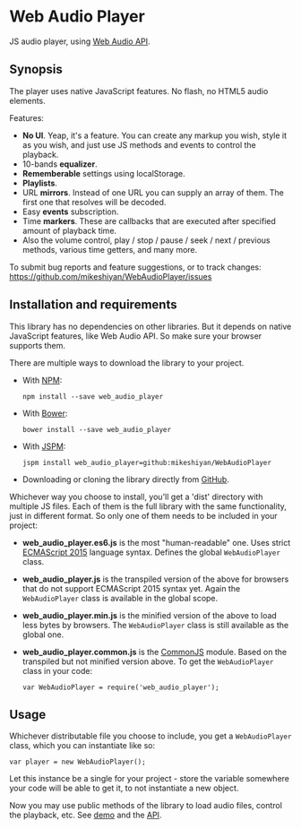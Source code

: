 # Web Audio Player
JS audio player, using
[Web Audio API](https://developer.mozilla.org/en-US/docs/Web/API/Web_Audio_API).

## Synopsis
The player uses native JavaScript features. No flash, no HTML5 audio elements.

Features:
* **No UI**. Yeap, it's a feature. You can create any markup you wish, style it
  as you wish, and just use JS methods and events to control the playback.
* 10-bands **equalizer**.
* **Rememberable** settings using localStorage.
* **Playlists**.
* URL **mirrors**. Instead of one URL you can supply an array of them. The first
  one that resolves will be decoded.
* Easy **events** subscription.
* Time **markers**. These are callbacks that are executed after specified amount
  of playback time.
* Also the volume control, play / stop / pause / seek / next / previous methods,
  various time getters, and many more.

To submit bug reports and feature suggestions, or to track changes:
https://github.com/mikeshiyan/WebAudioPlayer/issues

## Installation and requirements
This library has no dependencies on other libraries. But it depends on native
JavaScript features, like Web Audio API. So make sure your browser supports
them.

There are multiple ways to download the library to your project.

* With [NPM](https://www.npmjs.com/package/web_audio_player/tutorial):

      npm install --save web_audio_player

* With [Bower](https://bower.io/#install-packages):

      bower install --save web_audio_player

* With [JSPM](http://jspm.io/docs/installing-packages.html):

      jspm install web_audio_player=github:mikeshiyan/WebAudioPlayer

* Downloading or cloning the library directly from
  [GitHub](https://github.com/mikeshiyan/WebAudioPlayer/releases).

Whichever way you choose to install, you'll get a 'dist' directory with multiple
JS files. Each of them is the full library with the same functionality, just in
different format. So only one of them needs to be included in your project:

* **web_audio_player.es6.js** is the most "human-readable" one. Uses strict
  [ECMAScript 2015](http://www.ecma-international.org/ecma-262/6.0/) language
  syntax. Defines the global `WebAudioPlayer` class.

* **web_audio_player.js** is the transpiled version of the above for browsers
  that do not support ECMAScript 2015 syntax yet. Again the `WebAudioPlayer`
  class is available in the global scope.

* **web_audio_player.min.js** is the minified version of the above to load less
  bytes by browsers. The `WebAudioPlayer` class is still available as the global
  one.

* **web_audio_player.common.js** is the
  [CommonJS](http://wiki.commonjs.org/wiki/CommonJS) module. Based on the
  transpiled but not minified version above. To get the `WebAudioPlayer` class
  in your code:

      var WebAudioPlayer = require('web_audio_player');

## Usage
Whichever distributable file you choose to include, you get a `WebAudioPlayer`
class, which you can instantiate like so:

    var player = new WebAudioPlayer();

Let this instance be a single for your project - store the variable somewhere
your code will be able to get it, to not instantiate a new object.

Now you may use public methods of the library to load audio files, control the
playback, etc. See [demo](demo/demo.html) and the [API](API.md#WebAudioPlayer).
